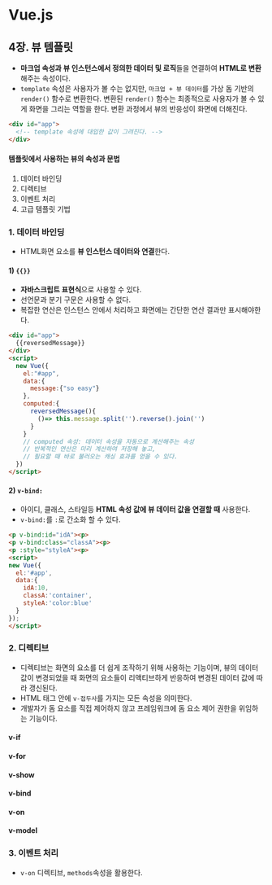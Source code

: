 # Vue.js

## 4장. 뷰 템플릿

- **마크업 속성과 뷰 인스턴스에서 정의한 데이터 및 로직**들을 연결하여 **HTML로 변환**해주는 속성이다.
- `template` 속성은 사용자가 볼 수는 없지만, `마크업 + 뷰 데이터`를 가상 돔 기반의 `render()` 함수로 변환한다. 변환된 `render()` 함수는 최종적으로 사용자가 볼 수 있게 화면을 그리는 역할을 한다. 변환 과정에서 뷰의 반응성이 화면에 더해진다.

```html
<div id="app">
  <!-- template 속성에 대입한 값이 그려진다. -->
</div>
```

#### 템플릿에서 사용하는 뷰의 속성과 문법
1. 데이터 바인딩
2. 디렉티브
3. 이벤트 처리
4. 고급 템플릿 기법

### 1. 데이터 바인딩

- HTML화면 요소를 **뷰 인스턴스 데이터와 연결**한다.

#### 1) `{{}}`
  - **자바스크립트 표현식**으로 사용할 수 있다.
  - 선언문과 분기 구문은 사용할 수 없다.
  - 복잡한 연산은 인스턴스 안에서 처리하고 화면에는 간단한 연산 결과만 표시해야한다.

```html
<div id="app">
  {{reversedMessage}}
</div>
<script>
  new Vue({
    el:"#app",
    data:{
      message:{"so easy"}
    },
    computed:{
      reversedMessage(){
        ()=> this.message.split('').reverse().join('')
      }
    }
    // computed 속성: 데이터 속성을 자동으로 계산해주는 속성
    // 반복적인 연산은 미리 계산하여 저장해 놓고,
    // 필요할 때 바로 불러오는 캐싱 효과를 얻을 수 있다.
  })
</script>
```
#### 2) `v-bind:`
  - 아이디, 클래스, 스타일등 **HTML 속성 값에 뷰 데이터 값을 연결할 때** 사용한다.
  - `v-bind:`를 `:`로 간소화 할 수 있다.

```html
<p v-bind:id="idA"><p>
<p v-bind:class="classA"><p>
<p :style="styleA"><p>
<script>
new Vue({
  el:'#app',
  data:{
    idA:10,
    classA:'container',
    styleA:'color:blue'
  }
});
</script>
```

### 2. 디렉티브

- 디렉티브는 화면의 요소를 더 쉽게 조작하기 위해 사용하는 기능이며, 뷰의 데이터 값이 변경되었을 때 화면의 요소들이 리액티브하게 반응하여 변경된 데이터 값에 따라 갱신된다.
- HTML 태그 안에 `v-접두사`를 가지는 모든 속성을 의미한다.
- 개발자가 돔 요소를 직접 제어하지 않고 프레임워크에 돔 요소 제어 권한을 위임하는 기능이다.

#### v-if
#### v-for
#### v-show
#### v-bind
#### v-on
#### v-model


### 3. 이벤트 처리

- `v-on` 디렉티브, `methods`속성을 활용한다.